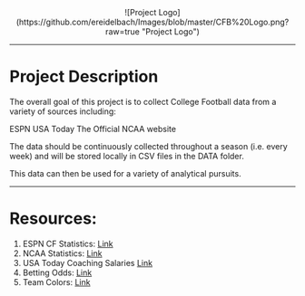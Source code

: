<center>
![Project Logo](https://github.com/ereidelbach/Images/blob/master/CFB%20Logo.png?raw=true "Project Logo")</center>

----

# Project Description

The overall goal of this project is to collect College Football data from a variety of sources including:

ESPN
USA Today
The Official NCAA website

The data should be continuously collected throughout a season (i.e. every week) and will be stored locally in CSV files in the DATA folder.

This data can then be used for a variety of analytical pursuits.

----

# Resources:

1. ESPN CF Statistics: [Link][1]
2. NCAA Statistics: [Link][2]
3. USA Today Coaching Salaries [Link][3]
4. Betting Odds: [Link][4]
5. Team Colors: [Link][5]

  [1]: http://www.espn.com/college-football/statistics/teamratings/_/year/2017/
  [2]: http://stats.ncaa.org/teams/history/MFB/463
  [3]: http://sports.usatoday.com/ncaa/salaries/
  [4]: http://www.drwagpicks.com/p/blog-page.html
  [5]: https://teamcolorcodes.com/premier-league-color-codes/
